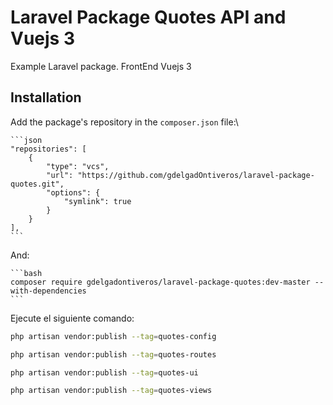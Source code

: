 # Laravel Package Quotes API and Vuejs 3

Example Laravel package.
FrontEnd Vuejs 3

## Installation


Add the package's repository in the `composer.json` file:\
 

 	```json
    "repositories": [
        {
            "type": "vcs",
            "url": "https://github.com/gdelgadOntiveros/laravel-package-quotes.git",
            "options": {
                "symlink": true
            }
        }
    ],
	```
And:

	```bash
	composer require gdelgadontiveros/laravel-package-quotes:dev-master --with-dependencies
	```


Ejecute el siguiente comando:

```bash
php artisan vendor:publish --tag=quotes-config
```
 

```bash
php artisan vendor:publish --tag=quotes-routes
```

```bash
php artisan vendor:publish --tag=quotes-ui
```

```bash
php artisan vendor:publish --tag=quotes-views
```